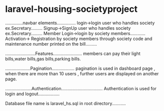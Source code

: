 # laravel-housing-societyproject

..............navbar elements...............
login->login user who handles society ex.Secretary.........
Signup->SignUp user who handles society ex.Secretary.........
Member Login->login by society members............
Activation-> Registration by society members through society code and maintenance number printed on the bill.........

........................Features.......................
members can pay their light bills,water bills,gas bills,parking bills.

....................Pagination..................
pagination is used in dashboard page , when there are more than 10 users , further users are displayed on another page.

.....................Authentication.................................
Authentication is used for login and logout.................

Database file name is laravel_hs.sql in root directory...........
